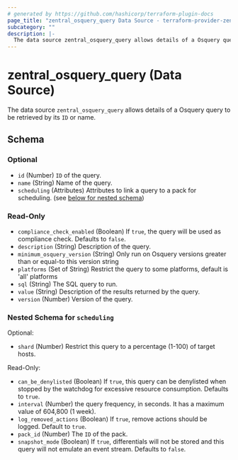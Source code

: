 ```yaml
---
# generated by https://github.com/hashicorp/terraform-plugin-docs
page_title: "zentral_osquery_query Data Source - terraform-provider-zentral"
subcategory: ""
description: |-
  The data source zentral_osquery_query allows details of a Osquery query to be retrieved by its ID or name.
---
```


# zentral_osquery_query (Data Source)

The data source `zentral_osquery_query` allows details of a Osquery query to be retrieved by its `ID` or name.



<!-- schema generated by tfplugindocs -->
## Schema

### Optional

- `id` (Number) `ID` of the query.
- `name` (String) Name of the query.
- `scheduling` (Attributes) Attributes to link a query to a pack for scheduling. (see [below for nested schema](#nestedatt--scheduling))

### Read-Only

- `compliance_check_enabled` (Boolean) If `true`, the query will be used as compliance check. Defaults to `false`.
- `description` (String) Description of the query.
- `minimum_osquery_version` (String) Only run on Osquery versions greater than or equal-to this version string
- `platforms` (Set of String) Restrict the query to some platforms, default is 'all' platforms
- `sql` (String) The SQL query to run.
- `value` (String) Description of the results returned by the query.
- `version` (Number) Version of the query.

<a id="nestedatt--scheduling"></a>
### Nested Schema for `scheduling`

Optional:

- `shard` (Number) Restrict this query to a percentage (1-100) of target hosts.

Read-Only:

- `can_be_denylisted` (Boolean) If `true`, this query can be denylisted when stopped by the watchdog for excessive resource consumption. Defaults to `true`.
- `interval` (Number) the query frequency, in seconds. It has a maximum value of 604,800 (1 week).
- `log_removed_actions` (Boolean) If `true`, remove actions should be logged. Default to `true`.
- `pack_id` (Number) The `ID` of the pack.
- `snapshot_mode` (Boolean) If `true`, differentials will not be stored and this query will not emulate an event stream. Defaults to `false`.
